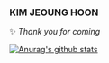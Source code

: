 <!-- 
 [![Hits](https://hits.seeyoufarm.com/api/count/incr/badge.svg?url=https%3A%2F%2Fgithub.com%2Fjhva%2Fhit-counter&count_bg=%2379C83D&title_bg=%23555555&icon=&icon_color=%23FFFFFF&title=hits&edge_flat=false)](https://hits.seeyoufarm.com)
 -->
 ### KIM JEOUNG HOON

✨ _Thank you for coming_ 
  

<!-- 
<img src="https://img.shields.io/badge/React-61DAFB?style=flat-square&logo=React&logoColor=white"/> &nbsp;
<img src="https://img.shields.io/badge/ReactNative-blue?style=flat-square&logo=React&logoColor=white"/> &nbsp;
<img src="https://img.shields.io/badge/TypeScript-3178C6?style=flat-square&logo=typescript&logoColor=white"/> &nbsp;
<img src="https://img.shields.io/badge/VueJS-4FC08D?style=flat-square&logo=Vue.js&logoColor=white"/> &nbsp;  



<img src="https://img.shields.io/badge/SpringBoot-6DB33F?style=flat-square&logo=SpringBoot&logoColor=white"/> &nbsp;
<img src="https://img.shields.io/badge/express-000000?style=flat-square&logo=express&logoColor=white"/> &nbsp; 




<img src="https://img.shields.io/badge/docker-2496ED?style=flat-square&logo=docker&logoColor=white"/> &nbsp;  

<img src="https://img.shields.io/badge/Mysql-4479A1?style=flat-square&logo=Mysql&logoColor=white"/> &nbsp;






<img src="https://img.shields.io/badge/kubernetes-326CE5?style=flat-square&logo=kubernetes&logoColor=white"/> &nbsp;
 -->

[![Anurag's github stats](https://github-readme-stats.vercel.app/api?username=jhva)](https://github.com/anuraghazra/github-readme-stats)



<!--
**100dongwoo/100dongwoo** is a ✨ _special_ ✨ repository because its `README.md` (this file) appears on your GitHub profile.

Here are some ideas to get you started:

- 🔭 I’m currently working on ...
- 🌱 I’m currently learning ...
- 👯 I’m looking to collaborate on ...
- 🤔 I’m looking for help with ...
- 💬 Ask me about ...
- 📫 How to reach me: ...
- 😄 Pronouns: ...
- ⚡ Fun fact: ...
-->
